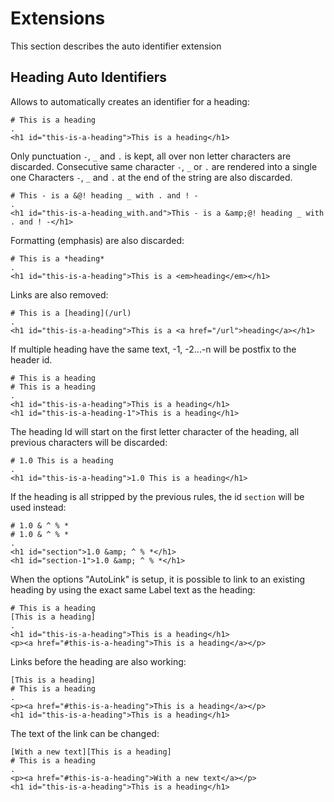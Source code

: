 # Extensions

This section describes the auto identifier extension

## Heading Auto Identifiers

Allows to automatically creates an identifier for a heading:

```````````````````````````````` example
# This is a heading
.
<h1 id="this-is-a-heading">This is a heading</h1>
````````````````````````````````

Only punctuation `-`, `_` and `.` is kept, all over non letter characters are discarded.
Consecutive same character `-`, `_` or `.` are rendered into a single one
Characters `-`, `_` and `.` at the end of the string are also discarded.

```````````````````````````````` example
# This - is a &@! heading _ with . and ! -
.
<h1 id="this-is-a-heading_with.and">This - is a &amp;@! heading _ with . and ! -</h1>
````````````````````````````````

Formatting (emphasis) are also discarded:

```````````````````````````````` example
# This is a *heading*
.
<h1 id="this-is-a-heading">This is a <em>heading</em></h1>
````````````````````````````````

Links are also removed:

```````````````````````````````` example
# This is a [heading](/url)
.
<h1 id="this-is-a-heading">This is a <a href="/url">heading</a></h1>
````````````````````````````````

If multiple heading have the same text, -1, -2...-n will be postfix to the header id.

```````````````````````````````` example
# This is a heading
# This is a heading
.
<h1 id="this-is-a-heading">This is a heading</h1>
<h1 id="this-is-a-heading-1">This is a heading</h1>
````````````````````````````````

The heading Id will start on the first letter character of the heading, all previous characters will be discarded:

```````````````````````````````` example
# 1.0 This is a heading
.
<h1 id="this-is-a-heading">1.0 This is a heading</h1>
````````````````````````````````

If the heading is all stripped by the previous rules, the id `section` will be used instead:

```````````````````````````````` example
# 1.0 & ^ % *
# 1.0 & ^ % *
.
<h1 id="section">1.0 &amp; ^ % *</h1>
<h1 id="section-1">1.0 &amp; ^ % *</h1>
````````````````````````````````

When the options "AutoLink" is setup, it is possible to link to an existing heading by using the 
exact same Label text as the heading:

```````````````````````````````` example
# This is a heading
[This is a heading]
.
<h1 id="this-is-a-heading">This is a heading</h1>
<p><a href="#this-is-a-heading">This is a heading</a></p>
````````````````````````````````

Links before the heading are also working:

```````````````````````````````` example
[This is a heading]
# This is a heading
.
<p><a href="#this-is-a-heading">This is a heading</a></p>
<h1 id="this-is-a-heading">This is a heading</h1>
````````````````````````````````

The text of the link can be changed:

```````````````````````````````` example
[With a new text][This is a heading]
# This is a heading
.
<p><a href="#this-is-a-heading">With a new text</a></p>
<h1 id="this-is-a-heading">This is a heading</h1>
````````````````````````````````
